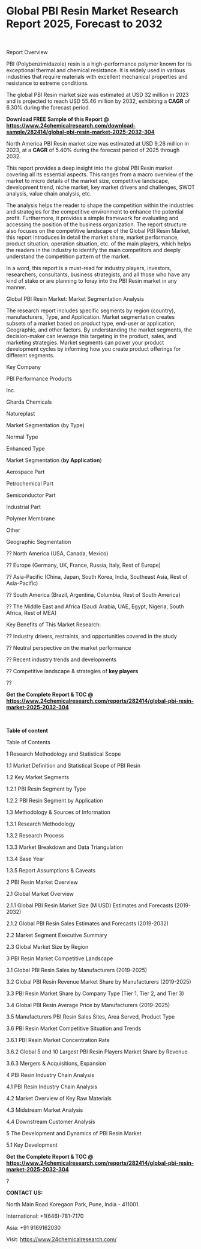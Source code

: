 <h1>Global PBI Resin Market Research Report 2025, Forecast to 2032</h1><br/><p>Report Overview</p>
 
 
 
 <p>PBI (Polybenzimidazole) resin is a high-performance polymer known for its exceptional thermal and chemical resistance. It is widely used in various industries that require materials with excellent mechanical properties and resistance to extreme conditions.</p>
 
 
 
 <p>The global PBI Resin market size was estimated at USD 32 million in 2023 and is projected to reach USD 55.46 million by 2032, exhibiting a <strong>CAGR</strong> of 6.30% during the forecast period.</p>
 
 
 
 <div><b>Download FREE Sample of this Report @ <a href="https://www.24chemicalresearch.com/download-sample/282414/global-pbi-resin-market-2025-2032-304">https://www.24chemicalresearch.com/download-sample/282414/global-pbi-resin-market-2025-2032-304</a></b></div>
 
 
 
 <p>North America PBI Resin market size was estimated at USD 9.26 million in 2023, at a <strong>CAGR</strong> of 5.40% during the forecast period of 2025 through 2032.</p>
 
 
 
 <p>This report provides a deep insight into the global PBI Resin market covering all its essential aspects. This ranges from a macro overview of the market to micro details of the market size, competitive landscape, development trend, niche market, key market drivers and challenges, SWOT analysis, value chain analysis, etc.</p>
 
 
 
 <p>The analysis helps the reader to shape the competition within the industries and strategies for the competitive environment to enhance the potential profit. Furthermore, it provides a simple framework for evaluating and accessing the position of the business organization. The report structure also focuses on the competitive landscape of the Global PBI Resin Market, this report introduces in detail the market share, market performance, product situation, operation situation, etc. of the main players, which helps the readers in the industry to identify the main competitors and deeply understand the competition pattern of the market.</p>
 
 
 
 <p>In a word, this report is a must-read for industry players, investors, researchers, consultants, business strategists, and all those who have any kind of stake or are planning to foray into the PBI Resin market in any manner.</p>
 
 
 
 <p>Global PBI Resin Market: Market Segmentation Analysis</p>
 
 
 
 <p>The research report includes specific segments by region (country), manufacturers, Type, and Application. Market segmentation creates subsets of a market based on product type, end-user or application, Geographic, and other factors. By understanding the market segments, the decision-maker can leverage this targeting in the product, sales, and marketing strategies. Market segments can power your product development cycles by informing how you create product offerings for different segments.</p>
 
 
 
 <p>Key Company</p>
 
 
 
 <p>PBI Performance Products</p>
 
 
 
 <p>Inc.</p>
 
 
 
 <p>Gharda Chemicals</p>
 
 
 
 <p>Natureplast</p>
 
 
 
 <p>Market Segmentation (by Type)</p>
 
 
 
 <p>Normal Type</p>
 
 
 
 <p>Enhanced Type</p>
 
 
 
 <p>Market Segmentation (<strong>by Application</strong>)</p>
 
 
 
 <p>Aerospace Part</p>
 
 
 
 <p>Petrochemical Part</p>
 
 
 
 <p>Semiconductor Part</p>
 
 
 
 <p>Industrial Part</p>
 
 
 
 <p>Polymer Membrane</p>
 
 
 
 <p>Other</p>
 
 
 
 <p>Geographic Segmentation</p>
 
 
 
 <p>?? North America (USA, Canada, Mexico)</p>
 
 
 
 <p>?? Europe (Germany, UK, France, Russia, Italy, Rest of Europe)</p>
 
 
 
 <p>?? Asia-Pacific (China, Japan, South Korea, India, Southeast Asia, Rest of Asia-Pacific)</p>
 
 
 
 <p>?? South America (Brazil, Argentina, Columbia, Rest of South America)</p>
 
 
 
 <p>?? The Middle East and Africa (Saudi Arabia, UAE, Egypt, Nigeria, South Africa, Rest of MEA)</p>
 
 
 
 <p>Key Benefits of This Market Research:</p>
 
 
 
 <p>?? Industry drivers, restraints, and opportunities covered in the study</p>
 
 
 
 <p>?? Neutral perspective on the market performance</p>
 
 
 
 <p>?? Recent industry trends and developments</p>
 
 
 
 <p>?? Competitive landscape & strategies of <strong>key players</strong></p>
 
 
 
 <p>??</p>
 
 
 
 <div><b>Get the Complete Report & TOC @ <a href="https://www.24chemicalresearch.com/reports/282414/global-pbi-resin-market-2025-2032-304">https://www.24chemicalresearch.com/reports/282414/global-pbi-resin-market-2025-2032-304</a></b></div>
 
 
 
 <p><br />
 
 <b>Table of content</b></p>
 
 
 
 <p>Table of Contents<br />
 
 1 Research Methodology and Statistical Scope<br />
 
 1.1 Market Definition and Statistical Scope of PBI Resin<br />
 
 1.2 Key Market Segments<br />
 
 1.2.1 PBI Resin Segment by Type<br />
 
 1.2.2 PBI Resin Segment by Application<br />
 
 1.3 Methodology & Sources of Information<br />
 
 1.3.1 Research Methodology<br />
 
 1.3.2 Research Process<br />
 
 1.3.3 Market Breakdown and Data Triangulation<br />
 
 1.3.4 Base Year<br />
 
 1.3.5 Report Assumptions & Caveats<br />
 
 2 PBI Resin Market Overview<br />
 
 2.1 Global Market Overview<br />
 
 2.1.1 Global PBI Resin Market Size (M USD) Estimates and Forecasts (2019-2032)<br />
 
 2.1.2 Global PBI Resin Sales Estimates and Forecasts (2019-2032)<br />
 
 2.2 Market Segment Executive Summary<br />
 
 2.3 Global Market Size by Region<br />
 
 3 PBI Resin Market Competitive Landscape<br />
 
 3.1 Global PBI Resin Sales by Manufacturers (2019-2025)<br />
 
 3.2 Global PBI Resin Revenue Market Share by Manufacturers (2019-2025)<br />
 
 3.3 PBI Resin Market Share by Company Type (Tier 1, Tier 2, and Tier 3)<br />
 
 3.4 Global PBI Resin Average Price by Manufacturers (2019-2025)<br />
 
 3.5 Manufacturers PBI Resin Sales Sites, Area Served, Product Type<br />
 
 3.6 PBI Resin Market Competitive Situation and Trends<br />
 
 3.6.1 PBI Resin Market Concentration Rate<br />
 
 3.6.2 Global 5 and 10 Largest PBI Resin Players Market Share by Revenue<br />
 
 3.6.3 Mergers & Acquisitions, Expansion<br />
 
 4 PBI Resin Industry Chain Analysis<br />
 
 4.1 PBI Resin Industry Chain Analysis<br />
 
 4.2 Market Overview of Key Raw Materials<br />
 
 4.3 Midstream Market Analysis<br />
 
 4.4 Downstream Customer Analysis<br />
 
 5 The Development and Dynamics of PBI Resin Market<br />
 
 5.1 Key Development</p>
 
 
 
 <div><b>Get the Complete Report & TOC @ <a href="https://www.24chemicalresearch.com/reports/282414/global-pbi-resin-market-2025-2032-304">https://www.24chemicalresearch.com/reports/282414/global-pbi-resin-market-2025-2032-304</a></b></div>
 
 
 
 <p>? </p>
 
 
 
 <p><b>CONTACT US:</b><br />
 
 North Main Road Koregaon Park, Pune, India - 411001.<br />
 
 International: +1(646)-781-7170<br />
 
 Asia: +91 9169162030<br />
 
 Visit: <a href="https://www.24chemicalresearch.com/">https://www.24chemicalresearch.com/</a></p>